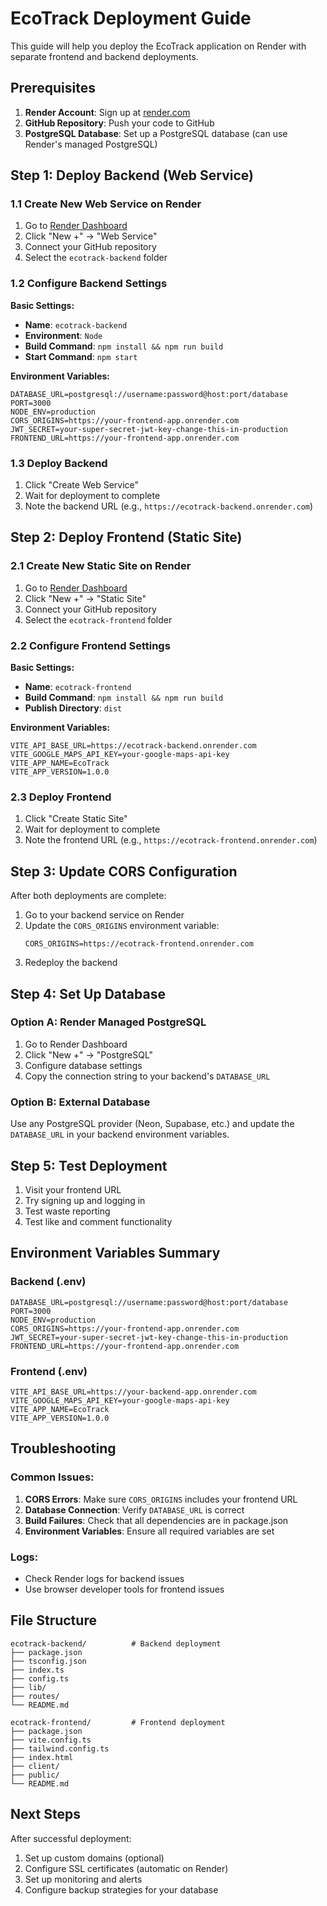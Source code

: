 # EcoTrack Deployment Guide

This guide will help you deploy the EcoTrack application on Render with separate frontend and backend deployments.

## Prerequisites

1. **Render Account**: Sign up at [render.com](https://render.com)
2. **GitHub Repository**: Push your code to GitHub
3. **PostgreSQL Database**: Set up a PostgreSQL database (can use Render's managed PostgreSQL)

## Step 1: Deploy Backend (Web Service)

### 1.1 Create New Web Service on Render

1. Go to [Render Dashboard](https://dashboard.render.com)
2. Click "New +" → "Web Service"
3. Connect your GitHub repository
4. Select the `ecotrack-backend` folder

### 1.2 Configure Backend Settings

**Basic Settings:**
- **Name**: `ecotrack-backend`
- **Environment**: `Node`
- **Build Command**: `npm install && npm run build`
- **Start Command**: `npm start`

**Environment Variables:**
```
DATABASE_URL=postgresql://username:password@host:port/database
PORT=3000
NODE_ENV=production
CORS_ORIGINS=https://your-frontend-app.onrender.com
JWT_SECRET=your-super-secret-jwt-key-change-this-in-production
FRONTEND_URL=https://your-frontend-app.onrender.com
```

### 1.3 Deploy Backend

1. Click "Create Web Service"
2. Wait for deployment to complete
3. Note the backend URL (e.g., `https://ecotrack-backend.onrender.com`)

## Step 2: Deploy Frontend (Static Site)

### 2.1 Create New Static Site on Render

1. Go to [Render Dashboard](https://dashboard.render.com)
2. Click "New +" → "Static Site"
3. Connect your GitHub repository
4. Select the `ecotrack-frontend` folder

### 2.2 Configure Frontend Settings

**Basic Settings:**
- **Name**: `ecotrack-frontend`
- **Build Command**: `npm install && npm run build`
- **Publish Directory**: `dist`

**Environment Variables:**
```
VITE_API_BASE_URL=https://ecotrack-backend.onrender.com
VITE_GOOGLE_MAPS_API_KEY=your-google-maps-api-key
VITE_APP_NAME=EcoTrack
VITE_APP_VERSION=1.0.0
```

### 2.3 Deploy Frontend

1. Click "Create Static Site"
2. Wait for deployment to complete
3. Note the frontend URL (e.g., `https://ecotrack-frontend.onrender.com`)

## Step 3: Update CORS Configuration

After both deployments are complete:

1. Go to your backend service on Render
2. Update the `CORS_ORIGINS` environment variable:
   ```
   CORS_ORIGINS=https://ecotrack-frontend.onrender.com
   ```
3. Redeploy the backend

## Step 4: Set Up Database

### Option A: Render Managed PostgreSQL

1. Go to Render Dashboard
2. Click "New +" → "PostgreSQL"
3. Configure database settings
4. Copy the connection string to your backend's `DATABASE_URL`

### Option B: External Database

Use any PostgreSQL provider (Neon, Supabase, etc.) and update the `DATABASE_URL` in your backend environment variables.

## Step 5: Test Deployment

1. Visit your frontend URL
2. Try signing up and logging in
3. Test waste reporting
4. Test like and comment functionality

## Environment Variables Summary

### Backend (.env)
```
DATABASE_URL=postgresql://username:password@host:port/database
PORT=3000
NODE_ENV=production
CORS_ORIGINS=https://your-frontend-app.onrender.com
JWT_SECRET=your-super-secret-jwt-key-change-this-in-production
FRONTEND_URL=https://your-frontend-app.onrender.com
```

### Frontend (.env)
```
VITE_API_BASE_URL=https://your-backend-app.onrender.com
VITE_GOOGLE_MAPS_API_KEY=your-google-maps-api-key
VITE_APP_NAME=EcoTrack
VITE_APP_VERSION=1.0.0
```

## Troubleshooting

### Common Issues:

1. **CORS Errors**: Make sure `CORS_ORIGINS` includes your frontend URL
2. **Database Connection**: Verify `DATABASE_URL` is correct
3. **Build Failures**: Check that all dependencies are in package.json
4. **Environment Variables**: Ensure all required variables are set

### Logs:
- Check Render logs for backend issues
- Use browser developer tools for frontend issues

## File Structure

```
ecotrack-backend/          # Backend deployment
├── package.json
├── tsconfig.json
├── index.ts
├── config.ts
├── lib/
├── routes/
└── README.md

ecotrack-frontend/         # Frontend deployment
├── package.json
├── vite.config.ts
├── tailwind.config.ts
├── index.html
├── client/
├── public/
└── README.md
```

## Next Steps

After successful deployment:

1. Set up custom domains (optional)
2. Configure SSL certificates (automatic on Render)
3. Set up monitoring and alerts
4. Configure backup strategies for your database
